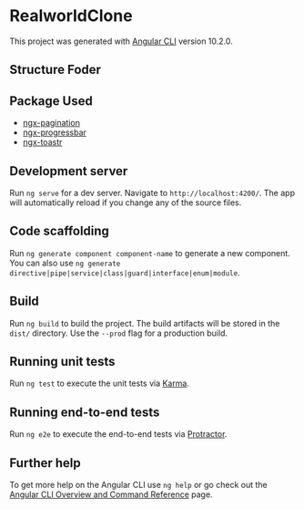 # RealworldClone

This project was generated with [Angular CLI](https://github.com/angular/angular-cli) version 10.2.0.

## Structure Foder

## Package Used
 - [ngx-pagination](https://www.npmjs.com/package/ngx-pagination)
 - [ngx-progressbar](https://www.npmjs.com/package/ngx-progressbar)
 - [ngx-toastr](https://www.npmjs.com/package/ngx-toastr)

## Development server

Run `ng serve` for a dev server. Navigate to `http://localhost:4200/`. The app will automatically reload if you change any of the source files.

## Code scaffolding

Run `ng generate component component-name` to generate a new component. You can also use `ng generate directive|pipe|service|class|guard|interface|enum|module`.

## Build

Run `ng build` to build the project. The build artifacts will be stored in the `dist/` directory. Use the `--prod` flag for a production build.

## Running unit tests

Run `ng test` to execute the unit tests via [Karma](https://karma-runner.github.io).

## Running end-to-end tests

Run `ng e2e` to execute the end-to-end tests via [Protractor](http://www.protractortest.org/).

## Further help

To get more help on the Angular CLI use `ng help` or go check out the [Angular CLI Overview and Command Reference](https://angular.io/cli) page.
